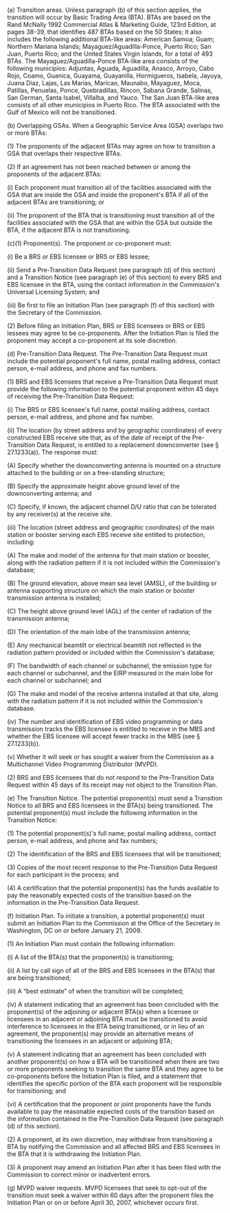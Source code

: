 (a) Transition areas. Unless paragraph (b) of this section applies, the transition will occur by Basic Trading Area (BTA). BTAs are based on the Rand McNally 1992 Commercial Atlas & Marketing Guide, 123rd Edition, at pages 38-39, that identifies 487 BTAs based on the 50 States; it also includes the following additional BTA-like areas: American Samoa; Guam; Northern Mariana Islands; Mayaguez/Aguadilla-Ponce, Puerto Rico; San Juan, Puerto Rico; and the United States Virgin Islands, for a total of 493 BTAs. The Mayaguez/Aguadilla-Ponce BTA-like area consists of the following municipios: Adjuntas, Aguada, Aguadilla, Anasco, Arroyo, Cabo Rojo, Coamo, Guanica, Guayama, Guayanilla, Hormigueros, Isabela, Jayuya, Juana Diaz, Lajas, Las Marias, Maricao, Maunabo, Mayaguez, Moca, Patillas, Penuelas, Ponce, Quebradillas, Rincon, Sabana Grande, Salinas, San German, Santa Isabel, Villalba, and Yauco. The San Juan BTA-like area consists of all other municipios in Puerto Rico. The BTA associated with the Gulf of Mexico will not be transitioned.

(b) Overlapping GSAs. When a Geographic Service Area (GSA) overlaps two or more BTAs:

(1) The proponents of the adjacent BTAs may agree on how to transition a GSA that overlaps their respective BTAs.

(2) If an agreement has not been reached between or among the proponents of the adjacent BTAs:

(i) Each proponent must transition all of the facilities associated with the GSA that are inside the GSA and inside the proponent's BTA if all of the adjacent BTAs are transitioning; or

(ii) The proponent of the BTA that is transitioning must transition all of the facilities associated with the GSA that are within the GSA but outside the BTA, if the adjacent BTA is not transitioning.

(c)(1) Proponent(s). The proponent or co-proponent must:

(i) Be a BRS or EBS licensee or BRS or EBS lessee;

(ii) Send a Pre-Transition Data Request (see paragraph (d) of this section) and a Transition Notice (see paragraph (e) of this section) to every BRS and EBS licensee in the BTA, using the contact information in the Commission's Universal Licensing System; and

(iii) Be first to file an Initiation Plan (see paragraph (f) of this section) with the Secretary of the Commission.

(2) Before filing an Initiation Plan, BRS or EBS licensees or BRS or EBS lessees may agree to be co-proponents. After the Initiation Plan is filed the proponent may accept a co-proponent at its sole discretion.

(d) Pre-Transition Data Request. The Pre-Transition Data Request must include the potential proponent's full name, postal mailing address, contact person, e-mail address, and phone and fax numbers.

(1) BRS and EBS licensees that receive a Pre-Transition Data Request must provide the following information to the potential proponent within 45 days of receiving the Pre-Transition Data Request:

(i) The BRS or EBS licensee's full name, postal mailing address, contact person, e-mail address, and phone and fax number.

(ii) The location (by street address and by geographic coordinates) of every constructed EBS receive site that, as of the date of receipt of the Pre-Transition Data Request, is entitled to a replacement downconverter (see § 27.1233(a)). The response must:

(A) Specify whether the downconverting antenna is mounted on a structure attached to the building or on a free-standing structure;

(B) Specify the approximate height above ground level of the downconverting antenna; and
                

(C) Specify, if known, the adjacent channel D/U ratio that can be tolerated by any receiver(s) at the receive site.

(iii) The location (street address and geographic coordinates) of the main station or booster serving each EBS receive site entitled to protection, including:

(A) The make and model of the antenna for that main station or booster, along with the radiation pattern if it is not included within the Commission's database;

(B) The ground elevation, above mean sea level (AMSL), of the building or antenna supporting structure on which the main station or booster transmission antenna is installed;

(C) The height above ground level (AGL) of the center of radiation of the transmission antenna;

(D) The orientation of the main lobe of the transmission antenna;

(E) Any mechanical beamtilt or electrical beamtilt not reflected in the radiation pattern provided or included within the Commission's database;

(F) The bandwidth of each channel or subchannel, the emission type for each channel or subchannel, and the EIRP measured in the main lobe for each channel or subchannel; and

(G) The make and model of the receive antenna installed at that site, along with the radiation pattern if it is not included within the Commission's database.

(iv) The number and identification of EBS video programming or data transmission tracks the EBS licensee is entitled to receive in the MBS and whether the EBS licensee will accept fewer tracks in the MBS (see § 27.1233(b)).

(v) Whether it will seek or has sought a waiver from the Commission as a Multichannel Video Programming Distributor (MVPD).

(2) BRS and EBS licensees that do not respond to the Pre-Transition Data Request within 45 days of its receipt may not object to the Transition Plan.

(e) The Transition Notice. The potential proponent(s) must send a Transition Notice to all BRS and EBS licensees in the BTA(s) being transitioned. The potential proponent(s) must include the following information in the Transition Notice:

(1) The potential proponent(s)'s full name; postal mailing address, contact person, e-mail address, and phone and fax numbers;

(2) The identification of the BRS and EBS licensees that will be transitioned;

(3) Copies of the most recent response to the Pre-Transition Data Request for each participant in the process; and

(4) A certification that the potential proponent(s) has the funds available to pay the reasonably expected costs of the transition based on the information in the Pre-Transition Data Request.

(f) Initiation Plan. To initiate a transition, a potential proponent(s) must submit an Initiation Plan to the Commission at the Office of the Secretary in Washington, DC on or before January 21, 2009.

(1) An Initiation Plan must contain the following information:

(i) A list of the BTA(s) that the proponent(s) is transitioning;

(ii) A list by call sign of all of the BRS and EBS licensees in the BTA(s) that are being transitioned;

(iii) A “best estimate” of when the transition will be completed;

(iv) A statement indicating that an agreement has been concluded with the proponent(s) of the adjoining or adjacent BTA(s) when a licensee or licensees in an adjacent or adjoining BTA must be transitioned to avoid interference to licensees in the BTA being transitioned, or in lieu of an agreement, the proponent(s) may provide an alternative means of transitioning the licensees in an adjacent or adjoining BTA;

(v) A statement indicating that an agreement has been concluded with another proponent(s) on how a BTA will be transitioned when there are two or more proponents seeking to transition the same BTA and they agree to be co-proponents before the Initiation Plan is filed, and a statement that identifies the specific portion of the BTA each proponent will be responsible for transitioning; and

(vi) A certification that the proponent or joint proponents have the funds available to pay the reasonable expected costs of the transition based on the information contained in the Pre-Transition Data Request (see paragraph (d) of this section).

(2) A proponent, at its own discretion, may withdraw from transitioning a BTA by notifying the Commission and all affected BRS and EBS licensees in the BTA that it is withdrawing the Initiation Plan.

(3) A proponent may amend an Initiation Plan after it has been filed with the Commission to correct minor or inadvertent errors.

(g) MVPD waiver requests. MVPD licensees that seek to opt-out of the transition must seek a waiver within 60 days after the proponent files the Initiation Plan or on or before April 30, 2007, whichever occurs first.

